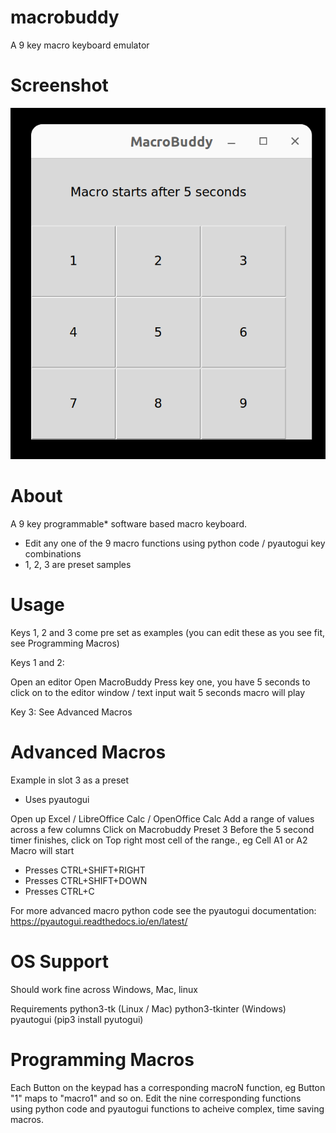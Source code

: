 # macrobuddy
A 9 key macro keyboard emulator

# Screenshot

![MacroBuddy Interface Screenshot](/MacroBuddy.png?raw=true "MacroBuddy Interface Screenshot")

# About

A 9 key programmable* software based macro keyboard.

* Edit any one of the 9 macro functions using python code / pyautogui key combinations
* 1, 2, 3 are preset samples

# Usage

Keys 1, 2 and 3 come pre set as examples (you can edit these as you see fit, see Programming Macros)

Keys 1 and 2:

Open an editor
Open MacroBuddy
Press key one, you have 5 seconds to click  on to the editor window / text input
wait 5 seconds
macro will play

Key 3: See Advanced Macros

# Advanced Macros
Example in slot 3 as a preset
- Uses pyautogui

Open up Excel / LibreOffice Calc / OpenOffice Calc
Add a range of values across a few columns
Click on Macrobuddy Preset 3
Before the 5 second timer finishes, click on Top right most cell of the range., eg Cell A1 or A2
Macro will start
- Presses CTRL+SHIFT+RIGHT
- Presses CTRL+SHIFT+DOWN
- Presses CTRL+C

For more advanced macro python code see the pyautogui documentation: https://pyautogui.readthedocs.io/en/latest/

# OS Support

Should work fine across Windows, Mac, linux

Requirements
python3-tk (Linux / Mac)
python3-tkinter (Windows)
pyautogui (pip3 install pyutogui)


# Programming Macros

Each Button on the keypad has a corresponding macroN function, eg Button "1"  maps to "macro1" and so on.
Edit the nine corresponding functions using python code and pyautogui functions to acheive complex, time saving macros.
